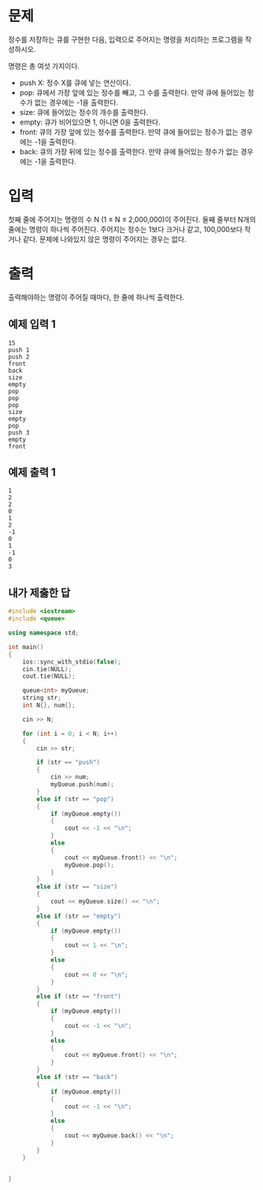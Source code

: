 문제
===========
정수를 저장하는 큐를 구현한 다음, 입력으로 주어지는 명령을 처리하는 프로그램을 작성하시오.

명령은 총 여섯 가지이다.

- push X: 정수 X를 큐에 넣는 연산이다.
- pop: 큐에서 가장 앞에 있는 정수를 빼고, 그 수를 출력한다. 만약 큐에 들어있는 정수가 없는 경우에는 -1을 출력한다.
- size: 큐에 들어있는 정수의 개수를 출력한다.
- empty: 큐가 비어있으면 1, 아니면 0을 출력한다.
- front: 큐의 가장 앞에 있는 정수를 출력한다. 만약 큐에 들어있는 정수가 없는 경우에는 -1을 출력한다.
- back: 큐의 가장 뒤에 있는 정수를 출력한다. 만약 큐에 들어있는 정수가 없는 경우에는 -1을 출력한다.

입력
==========
첫째 줄에 주어지는 명령의 수 N (1 ≤ N ≤ 2,000,000)이 주어진다. 둘째 줄부터 N개의 줄에는 명령이 하나씩 주어진다. 주어지는 정수는 1보다 크거나 같고, 100,000보다 작거나 같다. 문제에 나와있지 않은 명령이 주어지는 경우는 없다.

출력
========
출력해야하는 명령이 주어질 때마다, 한 줄에 하나씩 출력한다.

예제 입력 1 
----------
```
15
push 1
push 2
front
back
size
empty
pop
pop
pop
size
empty
pop
push 3
empty
front
```
예제 출력 1
--------------
```
1
2
2
0
1
2
-1
0
1
-1
0
3
```

내가 제춣한 답
-------------
```cpp
#include <iostream>
#include <queue>

using namespace std;

int main()
{
	ios::sync_with_stdio(false);
	cin.tie(NULL);
	cout.tie(NULL);

	queue<int> myQueue;
	string str;
	int N{}, num{};

	cin >> N;

	for (int i = 0; i < N; i++)
	{
		cin >> str;

		if (str == "push")
		{
			cin >> num;
			myQueue.push(num);
		}
		else if (str == "pop")
		{
			if (myQueue.empty())
			{
				cout << -1 << "\n";
			}
			else
			{
				cout << myQueue.front() << "\n";
				myQueue.pop();
			}
		}
		else if (str == "size")
		{
			cout << myQueue.size() << "\n";
		}
		else if (str == "empty")
		{
			if (myQueue.empty())
			{
				cout << 1 << "\n";
			}
			else
			{
				cout << 0 << "\n";
			}
		}
		else if (str == "front")
		{
			if (myQueue.empty())
			{
				cout << -1 << "\n";
			}
			else
			{
				cout << myQueue.front() << "\n";
			}
		}
		else if (str == "back")
		{
			if (myQueue.empty())
			{
				cout << -1 << "\n";
			}
			else
			{
				cout << myQueue.back() << "\n";
			}
		}
	}
	

}
```
